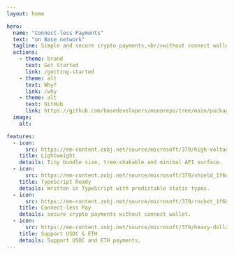 ```yaml
---
layout: home

hero:
  name: "Connect-less Payments"
  text: "on Base network"
  tagline: Simple and secure crypto payments,<br/>without connect wallet
  actions:
    - theme: brand
      text: Get Started
      link: /getting-started
    - theme: alt
      text: Why?
      link: /why
    - theme: alt
      text: GitHub
      link: https://github.com/basedevelopers/monorepo/tree/main/packages/pay
  image:
    alt:

features:
  - icon:
      src: https://em-content.zobj.net/source/microsoft/379/high-voltage_26a1.png
    title: Lightweight
    details: Tiny bundle size, tree-shakable and minimal API surface.
  - icon:
      src: https://em-content.zobj.net/source/microsoft/379/shield_1f6e1-fe0f.png
    title: TypeScript Ready
    details: Written in TypeScript with predictable static types.
  - icon:
      src: https://em-content.zobj.net/source/microsoft/379/rocket_1f680.png
    title: Connect-less Pay
    details: secure crypto payments without connect wallet.
  - icon:
      src: https://em-content.zobj.net/source/microsoft/379/heavy-dollar-sign_1f4b2.png
    title: Support USDC & ETH
    details: Support USDC and ETH payments.
---
```

